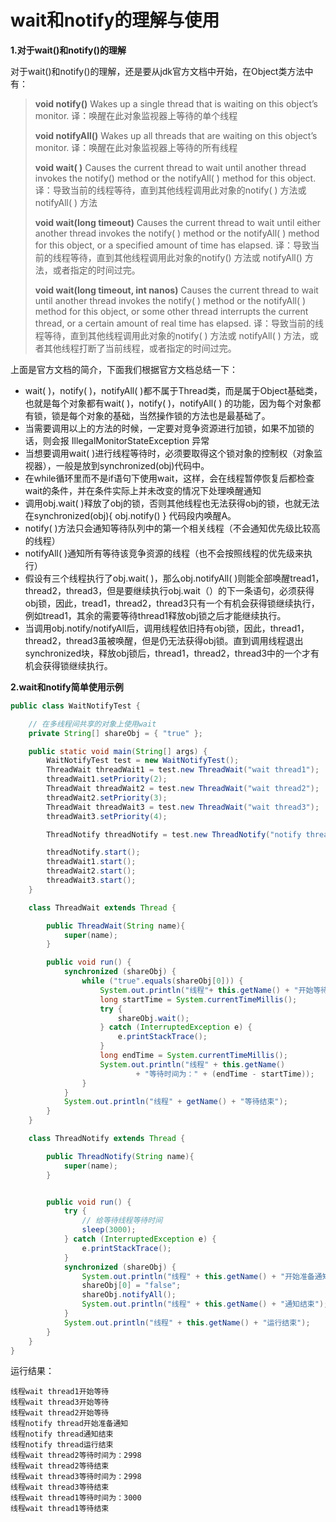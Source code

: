 # wait和notify的理解与使用



**1.对于wait()和notify()的理解**

对于wait()和notify()的理解，还是要从jdk官方文档中开始，在Object类方法中有：

> **void notify()**
> Wakes up a single thread that is waiting on this object’s monitor.
> 译：唤醒在此对象监视器上等待的单个线程
>
> **void notifyAll()**
> Wakes up all threads that are waiting on this object’s monitor.
> 译：唤醒在此对象监视器上等待的所有线程
>
> **void wait( )**
> Causes the current thread to wait until another thread invokes the notify() method or the notifyAll( ) method for this object.
> 译：导致当前的线程等待，直到其他线程调用此对象的notify( ) 方法或 notifyAll( ) 方法
>
> **void wait(long timeout)**
> Causes the current thread to wait until either another thread invokes the notify( ) method or the notifyAll( ) method for this object, or a specified amount of time has elapsed.
> 译：导致当前的线程等待，直到其他线程调用此对象的notify() 方法或 notifyAll() 方法，或者指定的时间过完。
>
> **void wait(long timeout, int nanos)**
> Causes the current thread to wait until another thread invokes the notify( ) method or the notifyAll( ) method for this object, or some other thread interrupts the current thread, or a certain amount of real time has elapsed.
> 译：导致当前的线程等待，直到其他线程调用此对象的notify( ) 方法或 notifyAll( ) 方法，或者其他线程打断了当前线程，或者指定的时间过完。

上面是官方文档的简介，下面我们根据官方文档总结一下：

- wait( )，notify( )，notifyAll( )都不属于Thread类，而是属于Object基础类，也就是每个对象都有wait( )，notify( )，notifyAll( ) 的功能，因为每个对象都有锁，锁是每个对象的基础，当然操作锁的方法也是最基础了。
- 当需要调用以上的方法的时候，一定要对竞争资源进行加锁，如果不加锁的话，则会报 IllegalMonitorStateException 异常
- 当想要调用wait( )进行线程等待时，必须要取得这个锁对象的控制权（对象监视器），一般是放到synchronized(obj)代码中。
- 在while循环里而不是if语句下使用wait，这样，会在线程暂停恢复后都检查wait的条件，并在条件实际上并未改变的情况下处理唤醒通知
- 调用obj.wait( )释放了obj的锁，否则其他线程也无法获得obj的锁，也就无法在synchronized(obj){ obj.notify() } 代码段内唤醒A。
- notify( )方法只会通知等待队列中的第一个相关线程（不会通知优先级比较高的线程）
- notifyAll( )通知所有等待该竞争资源的线程（也不会按照线程的优先级来执行）
- 假设有三个线程执行了obj.wait( )，那么obj.notifyAll( )则能全部唤醒tread1，thread2，thread3，但是要继续执行obj.wait（）的下一条语句，必须获得obj锁，因此，tread1，thread2，thread3只有一个有机会获得锁继续执行，例如tread1，其余的需要等待thread1释放obj锁之后才能继续执行。
- 当调用obj.notify/notifyAll后，调用线程依旧持有obj锁，因此，thread1，thread2，thread3虽被唤醒，但是仍无法获得obj锁。直到调用线程退出synchronized块，释放obj锁后，thread1，thread2，thread3中的一个才有机会获得锁继续执行。

**2.wait和notify简单使用示例**

```java
public class WaitNotifyTest {

    // 在多线程间共享的对象上使用wait
    private String[] shareObj = { "true" };

    public static void main(String[] args) {
        WaitNotifyTest test = new WaitNotifyTest();
        ThreadWait threadWait1 = test.new ThreadWait("wait thread1");
        threadWait1.setPriority(2);
        ThreadWait threadWait2 = test.new ThreadWait("wait thread2");
        threadWait2.setPriority(3);
        ThreadWait threadWait3 = test.new ThreadWait("wait thread3");
        threadWait3.setPriority(4);

        ThreadNotify threadNotify = test.new ThreadNotify("notify thread");

        threadNotify.start();
        threadWait1.start();
        threadWait2.start();
        threadWait3.start();
    }

    class ThreadWait extends Thread {

        public ThreadWait(String name){
            super(name);
        }

        public void run() {
            synchronized (shareObj) {
                while ("true".equals(shareObj[0])) {
                    System.out.println("线程"+ this.getName() + "开始等待");
                    long startTime = System.currentTimeMillis();
                    try {
                        shareObj.wait();
                    } catch (InterruptedException e) {
                        e.printStackTrace();
                    }
                    long endTime = System.currentTimeMillis();
                    System.out.println("线程" + this.getName() 
                            + "等待时间为：" + (endTime - startTime));
                }
            }
            System.out.println("线程" + getName() + "等待结束");
        }
    }

    class ThreadNotify extends Thread {

        public ThreadNotify(String name){
            super(name);
        }


        public void run() {
            try {
                // 给等待线程等待时间
                sleep(3000);
            } catch (InterruptedException e) {
                e.printStackTrace();
            }
            synchronized (shareObj) {
                System.out.println("线程" + this.getName() + "开始准备通知");
                shareObj[0] = "false";
                shareObj.notifyAll();
                System.out.println("线程" + this.getName() + "通知结束");
            }
            System.out.println("线程" + this.getName() + "运行结束");
        }
    }
}
```

运行结果：

```
线程wait thread1开始等待
线程wait thread3开始等待
线程wait thread2开始等待
线程notify thread开始准备通知
线程notify thread通知结束
线程notify thread运行结束
线程wait thread2等待时间为：2998
线程wait thread2等待结束
线程wait thread3等待时间为：2998
线程wait thread3等待结束
线程wait thread1等待时间为：3000
线程wait thread1等待结束
```

